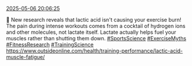 [2025-05-06 20:06:25](https://mstdn.social/@hill_wanderer/114462686309225289)

🔬 New research reveals that lactic acid isn&#39;t causing your exercise burn! The pain during intense workouts comes from a cocktail of hydrogen ions and other molecules, not lactate itself. Lactate actually helps fuel your muscles rather than shutting them down. <a href="https://mstdn.social/tags/SportsScience" class="mention hashtag" rel="tag">#SportsScience</a> <a href="https://mstdn.social/tags/ExerciseMyths" class="mention hashtag" rel="tag">#ExerciseMyths</a> <a href="https://mstdn.social/tags/FitnessResearch" class="mention hashtag" rel="tag">#FitnessResearch</a> <a href="https://mstdn.social/tags/TrainingScience" class="mention hashtag" rel="tag">#TrainingScience</a> <a href="https://www.outsideonline.com/health/training-performance/lactic-acid-muscle-fatigue/" target="_blank" rel="nofollow noopener noreferrer" translate="no">https://www.outsideonline.com/health/training-performance/lactic-acid-muscle-fatigue/</a>